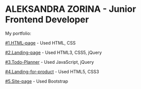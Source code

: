 # ALEKSANDRA ZORINA - Junior Frontend Developer

My portfolio:

[#1.HTML-page](https://SandraZorina.github.io/Interior/) - Used HTML, CSS

[#2.Landing-page](https://sandrazorina.github.io/Landing/) - Used HTML3, CSS5, jQuery

[#3.Todo-Planner](https://SandraZorina.github.io/Planner/) - Used JavaScript, jQuery

[#4.Landing-for-product](https://SandraZorina.github.io/Landing%20for%20product/) - Used HTML5, CSS3

[#5.Site-page](https://SandraZorina.github.io/Bootstrap/) - Used Bootstrap
